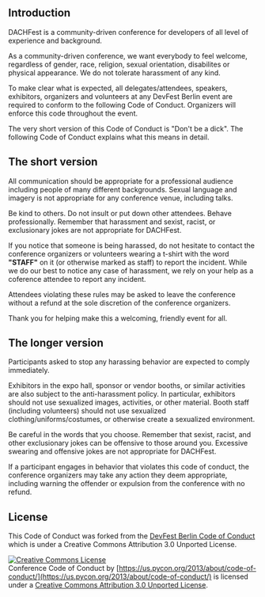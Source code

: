 ## Introduction

DACHFest is a community-driven conference for developers of all level of experience and background.

As a community-driven conference, we want everybody to feel welcome, regardless of gender, race, religion, sexual orientation, disabilites or physical appearance. We do not tolerate harassment of any kind.

To make clear what is expected, all delegates/attendees, speakers, exhibitors, organizers and volunteers at any DevFest Berlin event are required to conform to the following Code of Conduct. Organizers will enforce this code throughout the event.

The very short version of this Code of Conduct is "Don't be a dick". The following Code of Conduct explains what this means in detail.

## The short version

All communication should be appropriate for a professional audience including people of many different backgrounds. Sexual language and imagery is not appropriate for any conference venue, including talks.

Be kind to others. Do not insult or put down other attendees. Behave professionally. Remember that harassment and sexist, racist, or exclusionary jokes are not appropriate for DACHFest.

If you notice that someone is being harassed, do not hesitate to contact the conference organizers or volunteers wearing a t-shirt with the word **"STAFF"** on it (or otherwise marked as staff) to report the incident. While we do our best to notice any case of harassment, we rely on your help as a coference attendee to report any incident.

Attendees violating these rules may be asked to leave the conference without a refund at the sole discretion of the conference organizers.

Thank you for helping make this a welcoming, friendly event for all.

## The longer version

Participants asked to stop any harassing behavior are expected to comply immediately.

Exhibitors in the expo hall, sponsor or vendor booths, or similar activities are also subject to the anti-harassment policy. In particular, exhibitors should not use sexualized images, activities, or other material. Booth staff (including volunteers) should not use sexualized clothing/uniforms/costumes, or otherwise create a sexualized environment.

Be careful in the words that you choose. Remember that sexist, racist, and other exclusionary jokes can be offensive to those around you. Excessive swearing and offensive jokes are not appropriate for DACHFest.

If a participant engages in behavior that violates this code of conduct, the conference organizers may take any action they deem appropriate, including warning the offender or expulsion from the conference with no refund.

## License

This Code of Conduct was forked from the  [DevFest Berlin Code of Conduct](https://github.com/devfest-berlin/code-of-conduct/blob/master/code_of_conduct.md)  which is under a Creative Commons Attribution 3.0 Unported License.

[![Creative Commons License](https://camo.githubusercontent.com/ea7febd364f01e7b3f46f6fb86712fe05925bfbf/687474703a2f2f692e6372656174697665636f6d6d6f6e732e6f72672f6c2f62792f332e302f38387833312e706e67)](http://creativecommons.org/licenses/by/3.0/)  
Conference Code of Conduct by  [](https://us.pycon.org/2013/about/code-of-conduct/)[https://us.pycon.org/2013/about/code-of-conduct/](https://us.pycon.org/2013/about/code-of-conduct/)  is licensed under a  [Creative Commons Attribution 3.0 Unported License](http://creativecommons.org/licenses/by/3.0/).

